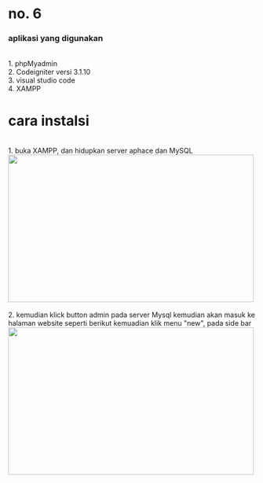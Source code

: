 <h1>no. 6</h1>
<h3>aplikasi yang digunakan</h3><br>
1. phpMyadmin<br>
2. Codeigniter versi 3.1.10<br>
3. visual studio code<br>
4. XAMPP<br>

<h1>cara instalsi</h1><br>
1. buka XAMPP, dan hidupkan server aphace dan MySQL<br>
<img src="https://user-images.githubusercontent.com/57344019/77226306-decf6400-6ba9-11ea-930e-c767dc1ff5b4.jpg" height="300px" width="500px;"><br><br>
2.  kemudian klick button admin pada server Mysql kemudian akan masuk ke halaman website seperti berikut kemuadian klik menu "new", pada side bar<br>
<img src="(https://user-images.githubusercontent.com/57344019/77226472-37ebc780-6bab-11ea-8857-e2021dd8d8c6.jpg" height="300px" width="500px;"><br><br>


